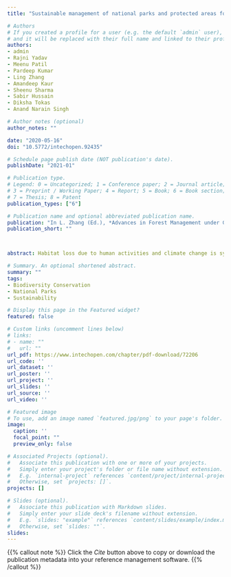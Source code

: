 ```yaml
---
title: "Sustainable management of national parks and protected areas for conserving biodiversity in India"

# Authors
# If you created a profile for a user (e.g. the default `admin` user), write the username (folder name) here 
# and it will be replaced with their full name and linked to their profile.
authors:
- admin
- Rajni Yadav
- Meenu Patil
- Pardeep Kumar
- Ling Zhang
- Amandeep Kaur
- Sheenu Sharma
- Sabir Hussain
- Diksha Tokas
- Anand Narain Singh

# Author notes (optional)
author_notes: ""

date: "2020-05-16"
doi: "10.5772/intechopen.92435"

# Schedule page publish date (NOT publication's date).
publishDate: "2021-01"

# Publication type.
# Legend: 0 = Uncategorized; 1 = Conference paper; 2 = Journal article;
# 3 = Preprint / Working Paper; 4 = Report; 5 = Book; 6 = Book section;
# 7 = Thesis; 8 = Patent
publication_types: ["6"]

# Publication name and optional abbreviated publication name.
publication: "In L. Zhang (Ed.), *Advances in Forest Management under Global Change* (pp. 75--91). IntechOpen, London"
publication_short: ""



abstract: Habitat loss due to human activities and climate change is synergistically posing serious threats to the global biodiversity leading to irreversible extinction of several species. In wake of recent extinction, several forests are declared as protected areas where no more human activities are allowed. However, the scope of these protected areas got broadened from mere conservation to poverty alleviation and sustainable development during the past decades. Though these protected areas seem to be supportive of the biodiversity conservation, several challenges and gaps have emerged that need to be addressed for effective conservation and sustainable management in these protected areas. Therefore, the present chapter aims to address the roles, challenges, and approaches for conservation, and sustainable management in protected areas of India. Based on the published literature, we have found that protected areas proved to be a successful strategy for the conservation of wild animals and plants. However, management of poaching, man-wildlife conflicts, funding, extensive resource use, and tourism is still a challenge for some national parks of the country. Although governmental policies have addressed some of these challenges, only limited success has been achieved so far. Therefore, further studies need to assess the efficiency of protected areas for biodiversity conservation and devise the mechanisms for effective sustainable management of these protected areas.

# Summary. An optional shortened abstract.
summary: ""
tags:
- Biodiversity Conservation
- National Parks
- Sustainability

# Display this page in the Featured widget?
featured: false

# Custom links (uncomment lines below)
# links:
# - name: ""
#   url: ""
url_pdf: https://www.intechopen.com/chapter/pdf-download/72206
url_code: ''
url_dataset: ''
url_poster: ''
url_project: ''
url_slides: ''
url_source: ''
url_video: ''

# Featured image
# To use, add an image named `featured.jpg/png` to your page's folder. 
image:
  caption: '' 
  focal_point: ""
  preview_only: false

# Associated Projects (optional).
#   Associate this publication with one or more of your projects.
#   Simply enter your project's folder or file name without extension.
#   E.g. `internal-project` references `content/project/internal-project/index.md`.
#   Otherwise, set `projects: []`.
projects: []

# Slides (optional).
#   Associate this publication with Markdown slides.
#   Simply enter your slide deck's filename without extension.
#   E.g. `slides: "example"` references `content/slides/example/index.md`.
#   Otherwise, set `slides: ""`.
slides:
---
```


{{% callout note %}}
Click the *Cite* button above to copy or download the publication metadata into your reference management software.
{{% /callout %}}
